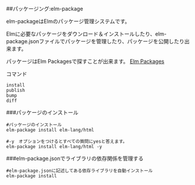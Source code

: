 ##パッケージング:elm-package

elm-packageはElmのパッケージ管理システムです。

Elmに必要なパッケージをダウンロード＆インストールしたり、elm-package.jsonファイルでパッケージを管理したり、パッケージを公開したり出来ます。

パッケージはElm Packagesで探すことが出来ます。
[Elm Packages](http://package.elm-lang.org/)


コマンド

```
install
publish
bump
diff
```

###パッケージのインストール

```
#パッケージのインストール
elm-package install elm-lang/html

#-y　オプションをつけるとすべての質問にyesと答えます。
elm-package install elm-lang/html -y
```

###elm-package.jsonでライブラリの依存関係を管理する



```
#elm-package.jsonに記述してある依存ライブラリを自動インストール
elm-package install

```
